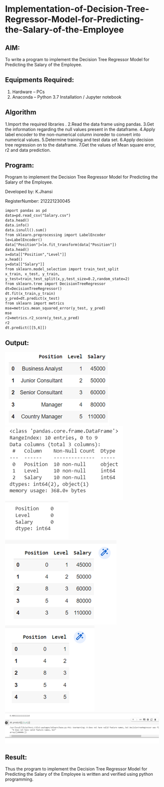 # Implementation-of-Decision-Tree-Regressor-Model-for-Predicting-the-Salary-of-the-Employee

## AIM:
To write a program to implement the Decision Tree Regressor Model for Predicting the Salary of the Employee.

## Equipments Required:
1. Hardware – PCs
2. Anaconda – Python 3.7 Installation / Jupyter notebook

## Algorithm
1.Import the required libraries .
2.Read the data frame using pandas.
3.Get the information regarding the null values present in the dataframe.
4.Apply label encoder to the non-numerical column inoreder to convert into numerical values.
5.Determine training and test data set.
6.Apply decision tree regression on to the dataframe.
7.Get the values of Mean square error, r2 and data prediction.

## Program:

Program to implement the Decision Tree Regressor Model for Predicting the Salary of the Employee.

Developed by: K.Jhansi

RegisterNumber:  212221230045

```
import pandas as pd
data=pd.read_csv("Salary.csv")
data.head()
data.info()
data.isnull().sum()
from sklearn.preprocessing import LabelEncoder
le=LabelEncoder()
data["Position"]=le.fit_transform(data["Position"])
data.head()
x=data[["Position","Level"]]
x.head()
y=data[["Salary"]]
from sklearn.model_selection import train_test_split
x_train, x_test, y_train, y_test=train_test_split(x,y,test_size=0.2,random_state=2)
from sklearn.tree import DecisionTreeRegressor
dt=DecisionTreeRegressor()
dt.fit(x_train,y_train)
y_pred=dt.predict(x_test)
from sklearn import metrics
mse=metrics.mean_squared_error(y_test, y_pred)
mse
r2=metrics.r2_score(y_test,y_pred)
r2
dt.predict([[5,6]])
```

## Output:
![output](./ml7.1.png)
![output](./ml7.2.png)
![output](./ml7.3.png)
![output](./ml7.4.png)
![output](./ml7.5.png)
![output](./ml7.6.png)


## Result:
Thus the program to implement the Decision Tree Regressor Model for Predicting the Salary of the Employee is written and verified using python programming.
